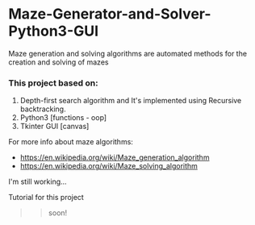 # Maze-Generator-and-Solver-Python3-GUI
Maze generation and solving algorithms are automated methods for the creation and solving of mazes

### This project based on:
1. Depth-first search algorithm and It's implemented using Recursive backtracking.
2. Python3 [functions - oop]
3. Tkinter GUI [canvas]

For more info about maze algorithms:
- https://en.wikipedia.org/wiki/Maze_generation_algorithm
- https://en.wikipedia.org/wiki/Maze_solving_algorithm

I'm still working...

Tutorial for this project
>> soon!
